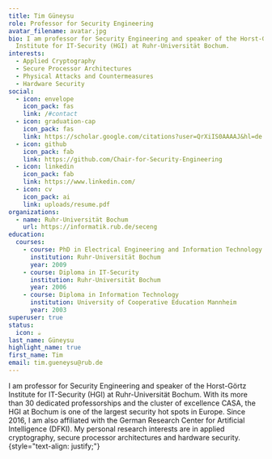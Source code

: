 ```yaml
---
title: Tim Güneysu
role: Professor for Security Engineering
avatar_filename: avatar.jpg
bio: I am professor for Security Engineering and speaker of the Horst-Görtz
  Institute for IT-Security (HGI) at Ruhr-Universität Bochum.
interests:
  - Applied Cryptography
  - Secure Processor Architectures
  - Physical Attacks and Countermeasures
  - Hardware Security
social:
  - icon: envelope
    icon_pack: fas
    link: /#contact
  - icon: graduation-cap
    icon_pack: fas
    link: https://scholar.google.com/citations?user=QrXiIS0AAAAJ&hl=de
  - icon: github
    icon_pack: fab
    link: https://github.com/Chair-for-Security-Engineering
  - icon: linkedin
    icon_pack: fab
    link: https://www.linkedin.com/
  - icon: cv
    icon_pack: ai
    link: uploads/resume.pdf
organizations:
  - name: Ruhr-Universität Bochum
    url: https://informatik.rub.de/seceng
education:
  courses:
    - course: PhD in Electrical Engineering and Information Technology
      institution: Ruhr-Universität Bochum
      year: 2009
    - course: Diploma in IT-Security
      institution: Ruhr-Universität Bochum
      year: 2006
    - course: Diploma in Information Technology
      institution: University of Cooperative Education Mannheim
      year: 2003
superuser: true
status:
  icon: ☕️
last_name: Güneysu
highlight_name: true
first_name: Tim
email: tim.gueneysu@rub.de
---
```


I am professor for Security Engineering and speaker of the Horst-Görtz Institute for IT-Security (HGI) at Ruhr-Universität Bochum. With its more than 30 dedicated professorships and the cluster of excellence CASA, the HGI at Bochum is one of the largest security hot spots in Europe. Since 2016, I am also affiliated with the German Research Center for Artificial Intelligence (DFKI). My personal research interests are in applied cryptography, secure processor architectures and hardware security. 
{style="text-align: justify;"}

